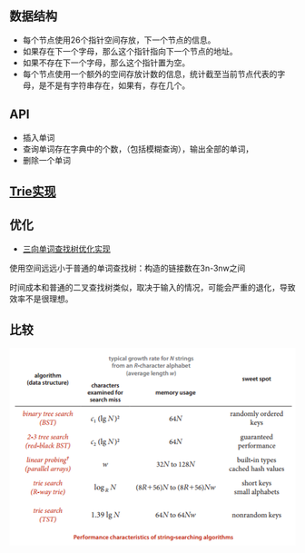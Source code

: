 ## 数据结构

  - 每个节点使用26个指针空间存放，下一个节点的信息。
  - 如果存在下一个字母，那么这个指针指向下一个节点的地址。
  - 如果不存在下一个字母，那么这个指针置为空。
  - 每个节点使用一个额外的空间存放计数的信息，统计截至当前节点代表的字母，是不是有字符串存在，如果有，存在几个。

## API

- 插入单词
- 查询单词存在字典中的个数，（包括模糊查询），输出全部的单词，
- 删除一个单词

## [Trie实现](Trie.cpp)


## 优化


- [三向单词查找树优化实现](3_trie.cpp)


使用空间远远小于普通的单词查找树：构造的链接数在3n-3nw之间

时间成本和普通的二叉查找树类似，取决于输入的情况，可能会严重的退化，导致效率不是很理想。


## 比较

![compare](stringtrie.PNG)
